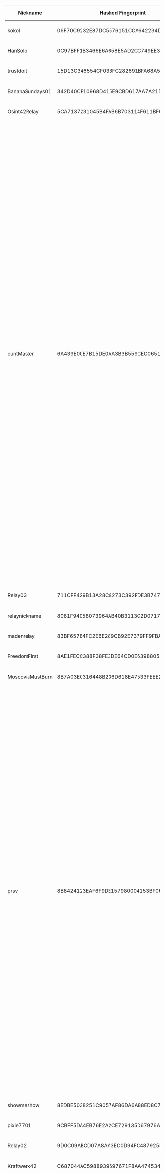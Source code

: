 | Nickname |  Hashed Fingerprint	| Or Addresses | Contact | Running | Flags | Last Seen | First Seen | Last Restarted | Advertised Bandwidth | Platform | Version | Version Status | Recommended Version | Verified hostnames | Exit policy |
|---|---|---|---|---|---|---|---|---|---|---|---|---|---|---|---|
|kokol | 06F70C9232E87DC5576151CCA642234D97D9719D | ["178.194.68.225:2660","[2a02:1210:766d:4400:b48:4d07:e350:42f]:2660"] | privacy@kokol.ch | true | Running, V2Dir, Valid | 2025-09-13 20:00:00 | 2025-09-13 16:00:00 | 2025-09-13 15:33:47 | 0 | Tor 0.4.8.10 on Linux | 0.4.8.10 | recommended | true | ["225.68.194.178.dynamic.cust.swisscom.net"] | ["reject *:*"]|
|HanSolo | 0C97BFF1B3466E6A658E5AD2CC749EE3CFEBE286 | ["178.1.229.43:9001"] | hansolorelay@proton.me | true | Running, V2Dir, Valid | 2025-09-13 20:00:00 | 2025-09-13 19:00:00 | 2025-09-13 18:32:38 | 0 | Tor 0.4.8.17 on Linux | 0.4.8.17 | recommended | true | ["dslb-178-001-229-043.178.001.pools.vodafone-ip.de"] | ["reject *:*"]|
|trustdoit | 15D13C346554CF036FC282691BFA68A509B79F6D | ["38.54.25.204:9001"] | N/A | true | Running, V2Dir, Valid | 2025-09-13 20:00:00 | 2025-09-13 03:00:00 | 2025-09-13 02:45:02 | 0 | Tor 0.4.8.14 on Linux | 0.4.8.14 | recommended | true | N/A | ["reject *:*"]|
|BananaSundays01 | 342D40CF10968D415E9CBD617AA7A2158D1E13E6 | ["203.31.42.106:9001"] | Random Person thatperson@youcrazy.me | true | Running, V2Dir, Valid | 2025-09-13 20:00:00 | 2025-09-13 15:00:00 | 2025-09-13 14:20:24 | 0 | Tor 0.4.8.10 on Linux | 0.4.8.10 | recommended | true | N/A | ["reject *:*"]|
|Osint42Relay | 5CA7137231045B4FAB6B703114F611BF088174B4 | ["37.1.218.127:9001"] | Oleg <info@osint42.com> | true | Running, V2Dir, Valid | 2025-09-13 20:00:00 | 2025-09-13 09:00:00 | 2025-09-13 08:34:22 | 0 | Tor 0.4.8.17 on Linux | 0.4.8.17 | recommended | true | ["mail.osint42.com"] | ["reject *:*"]|
|cuntMaster | 6A439E00E7B15DE0AA3B3B559CEC0651648AE37B | ["103.87.213.103:9001"] | N/A | true | Exit, Running, V2Dir, Valid | 2025-09-13 20:00:00 | 2025-09-13 09:00:00 | 2025-09-13 08:03:01 | 0 | Tor 0.4.8.17 on Linux | 0.4.8.17 | recommended | true | N/A | ["reject 0.0.0.0/8:*","reject 169.254.0.0/16:*","reject 127.0.0.0/8:*","reject 192.168.0.0/16:*","reject 10.0.0.0/8:*","reject 172.16.0.0/12:*","reject 103.87.213.103:*","accept *:20-23","accept *:43","accept *:53","accept *:79-81","accept *:88","accept *:110","accept *:143","accept *:194","accept *:220","accept *:389","accept *:443","accept *:464","accept *:465","accept *:531","accept *:543-544","accept *:554","accept *:563","accept *:587","accept *:636","accept *:706","accept *:749","accept *:873","accept *:902-904","accept *:981","accept *:989-995","accept *:1194","accept *:1220","accept *:1293","accept *:1500","accept *:1533","accept *:1677","accept *:1723","accept *:1755","accept *:1863","accept *:2082-2083","accept *:2086-2087","accept *:2095-2096","accept *:2102-2104","accept *:3128","accept *:3389","accept *:3690","accept *:4321","accept *:4643","accept *:5050","accept *:5190","accept *:5222-5223","accept *:5228","accept *:5900","accept *:6660-6669","accept *:6679","accept *:6697","accept *:8000","accept *:8008","accept *:8074","accept *:8080","accept *:8082","accept *:8087-8088","accept *:8232-8233","accept *:8332-8333","accept *:8443","accept *:8888","accept *:9418","accept *:9999","accept *:10000","accept *:11371","accept *:19294","accept *:19638","accept *:50002","accept *:64738","reject *:*"]|
|Relay03 | 711CFF429B13A28C8273C392FDE3B747444D3315 | ["116.255.48.214:9004"] | proceedtopausemiddle@outlook.com | true | Running, V2Dir, Valid | 2025-09-13 20:00:00 | 2025-09-13 17:00:00 | 2025-09-13 18:19:19 | 0 | Tor 0.4.8.17 on Linux | 0.4.8.17 | recommended | true | N/A | ["reject *:*"]|
|relaynickname | 8081F94058073964AB40B3113C2D0717CC67ED28 | ["167.172.227.171:443","[2604:a880:800:14:0:1:bac8:f000]:443"] | youremail | true | Running, Valid | 2025-09-13 20:00:00 | 2025-09-13 01:00:00 | 2025-09-13 00:21:35 | 0 | Tor 0.4.8.17 on Linux | 0.4.8.17 | recommended | true | N/A | ["reject *:*"]|
|madenrelay | 83BF65784FC2E6E289CB92E7379FF9FBAEC4B062 | ["217.67.133.54:9001"] | Mailo <mahu.mtb@proton.me> | true | Running, Valid | 2025-09-13 20:00:00 | 2025-09-13 19:00:00 | 2025-09-13 18:14:55 | 0 | Tor 0.4.8.14 on Linux | 0.4.8.14 | recommended | true | ["cable-static-133-54.rsnweb.ch"] | ["reject *:*"]|
|FreedomFirst | 8AE1FECC388F38FE3DE64CD0E63988054E8A9048 | ["73.167.239.112:443"] | freedomfirst999999999@proton.me | true | Running, V2Dir, Valid | 2025-09-13 20:00:00 | 2025-09-13 01:00:00 | 2025-09-13 00:29:21 | 0 | Tor 0.4.8.17 on Linux | 0.4.8.17 | recommended | true | N/A | ["reject *:*"]|
|MoscoviaMustBurn | 8B7A03E0316448B236D618E47533FEEE285BEAA6 | ["91.196.82.247:9001"] | Tor Tornton yet_another_tor_node@tutamail.com | true | Running, Valid | 2025-09-13 20:00:00 | 2025-09-13 08:00:00 | 2025-09-13 09:09:15 | 0 | Tor 0.4.8.17 on Linux | 0.4.8.17 | recommended | true | N/A | ["reject *:*"]|
|prsv | 8B8424123EAF6F9DE157980004153BF06B836908 | ["93.94.52.229:9100"] | email:admin[]prsv.ch url:https://prsv.ch/ proof:uri-rsa ciissversion:2 | true | Exit, Running, V2Dir, Valid | 2025-09-13 20:00:00 | 2025-09-13 17:00:00 | 2025-09-13 16:37:08 | 0 | Tor 0.4.8.17 on Linux | 0.4.8.17 | recommended | true | N/A | ["reject 0.0.0.0/8:*","reject 169.254.0.0/16:*","reject 127.0.0.0/8:*","reject 192.168.0.0/16:*","reject 10.0.0.0/8:*","reject 172.16.0.0/12:*","reject 93.94.52.229:*","accept *:43","accept *:53","accept *:79-81","accept *:194","accept *:220","accept *:389","accept *:443","accept *:531","accept *:543-544","accept *:554","accept *:563","accept *:636","accept *:706","accept *:853","accept *:873","accept *:902-904","accept *:981","accept *:989-995","accept *:1194","accept *:1220","accept *:1293","accept *:1500","accept *:1533","accept *:1677","accept *:1723","accept *:1755","accept *:1863","accept *:2082","accept *:2083","accept *:2086-2087","accept *:2095-2096","accept *:2102-2104","accept *:3128","accept *:3690","accept *:4321","accept *:4643","accept *:5050","accept *:5190","accept *:5222-5223","accept *:5228","accept *:6660-6669","accept *:6679","accept *:6697","accept *:8000","accept *:8008","accept *:8074","accept *:8080","accept *:8082","accept *:8087-8088","accept *:8332-8333","accept *:8443","accept *:8888","accept *:9418","accept *:9999","accept *:10000","accept *:11371","accept *:19294","accept *:19638","accept *:50002","accept *:64738","reject *:*"]|
|showmeshow | 8EDBE5038251C9057AF86DA6A88ED8C70FC46C21 | ["38.54.111.133:9001"] | N/A | true | Running, V2Dir, Valid | 2025-09-13 20:00:00 | 2025-09-13 04:00:00 | 2025-09-13 03:15:04 | 0 | Tor 0.4.8.14 on Linux | 0.4.8.14 | recommended | true | N/A | ["reject *:*"]|
|pixie7701 | 9CBFF5DA4EB76E2A2CE729135D67976AFAD48BD0 | ["57.129.134.153:9001","[2001:41d0:801:2000::54d7]:9001"] | N/A | true | Running, V2Dir, Valid | 2025-09-13 20:00:00 | 2025-09-13 10:00:00 | 2025-09-13 09:04:57 | 0 | Tor 0.4.8.14 on Linux | 0.4.8.14 | recommended | true | ["vps-144b54c5.vps.ovh.net"] | ["reject *:*"]|
|Relay02 | 9D0C09ABCD07A8AA3EC0D94FC48792586876439A | ["116.255.48.214:9003"] | proceedtopausemiddle@outlook.com | false | Running, V2Dir, Valid | 2025-09-13 19:00:00 | 2025-09-13 18:00:00 | 2025-09-13 19:14:50 | 0 | Tor 0.4.8.17 on Linux | 0.4.8.17 | recommended | true | N/A | ["reject *:*"]|
|Kraftwerk42 | C687044AC5988939697671F8AA4745345BE1DD59 | ["157.180.78.77:9001","[2a01:4f9:c013:aac1::1]:9001"] | admin@example.org  (PGP optional) | true | Running, V2Dir, Valid | 2025-09-13 20:00:00 | 2025-09-13 12:00:00 | 2025-09-13 11:42:52 | 0 | Tor 0.4.8.17 on Linux | 0.4.8.17 | recommended | true | ["static.77.78.180.157.clients.your-server.de"] | ["reject *:*"]|
|prsv | D2C3D761AFAD0B368D13FABA204253AD926470A7 | ["93.94.52.229:9000"] | email:admin[]prsv.ch url:https://prsv.ch/ proof:uri-rsa ciissversion:2 | true | Exit, Running, V2Dir, Valid | 2025-09-13 20:00:00 | 2025-09-13 17:00:00 | 2025-09-13 16:37:45 | 0 | Tor 0.4.8.17 on Linux | 0.4.8.17 | recommended | true | N/A | ["reject 0.0.0.0/8:*","reject 169.254.0.0/16:*","reject 127.0.0.0/8:*","reject 192.168.0.0/16:*","reject 10.0.0.0/8:*","reject 172.16.0.0/12:*","reject 93.94.52.229:*","accept *:43","accept *:53","accept *:79-81","accept *:194","accept *:220","accept *:389","accept *:443","accept *:531","accept *:543-544","accept *:554","accept *:563","accept *:636","accept *:706","accept *:853","accept *:873","accept *:902-904","accept *:981","accept *:989-995","accept *:1194","accept *:1220","accept *:1293","accept *:1500","accept *:1533","accept *:1677","accept *:1723","accept *:1755","accept *:1863","accept *:2082","accept *:2083","accept *:2086-2087","accept *:2095-2096","accept *:2102-2104","accept *:3128","accept *:3690","accept *:4321","accept *:4643","accept *:5050","accept *:5190","accept *:5222-5223","accept *:5228","accept *:6660-6669","accept *:6679","accept *:6697","accept *:8000","accept *:8008","accept *:8074","accept *:8080","accept *:8082","accept *:8087-8088","accept *:8332-8333","accept *:8443","accept *:8888","accept *:9418","accept *:9999","accept *:10000","accept *:11371","accept *:19294","accept *:19638","accept *:50002","accept *:64738","reject *:*"]|
|ipnutnow | DE4A88D0E31509C4F1B1AF3C6FC686447DF53450 | ["192.210.136.31:9001"] | open rely complaint autorejector <spam@equwal.com> | true | Exit, Running, V2Dir, Valid | 2025-09-13 20:00:00 | 2025-09-13 20:00:00 | 2025-09-13 19:29:38 | 0 | Tor 0.4.8.17 on Linux | 0.4.8.17 | recommended | true | N/A | ["reject 0.0.0.0/8:*","reject 169.254.0.0/16:*","reject 127.0.0.0/8:*","reject 192.168.0.0/16:*","reject 10.0.0.0/8:*","reject 172.16.0.0/12:*","reject 192.210.136.31:*","reject *:25","reject *:587","reject *:6881-6999","reject *:4661-4666","reject *:6346-6429","reject *:1214","reject *:135-139","reject *:445","reject *:389","reject *:636","reject *:1433","reject *:3389","reject *:5432","reject *:3306","accept *:*"]|
|myprivacy | F01D7C13F867570E3649EBBC5C538762C33B36D3 | ["46.183.217.239:443"] | myprivate_mail@disroot.org | true | Exit, Running, V2Dir, Valid | 2025-09-13 20:00:00 | 2025-09-13 11:00:00 | 2025-09-13 15:50:45 | 0 | Tor 0.4.8.17 on Linux | 0.4.8.17 | recommended | true | N/A | ["reject 0.0.0.0/8:*","reject 169.254.0.0/16:*","reject 127.0.0.0/8:*","reject 192.168.0.0/16:*","reject 10.0.0.0/8:*","reject 172.16.0.0/12:*","reject 46.183.217.239:*","reject *:25","reject *:119","reject *:135-139","reject *:445","reject *:1214","reject *:4661-4666","reject *:6346-6429","reject *:6699","reject *:6881-6999","accept *:*"]|
|Relay05 | FBFD0A258146F0FD631AAC5BB844F2EB57CCCA3C | ["116.255.48.214:9006"] | proceedtopausemiddle@outlook.com | true | Running, V2Dir, Valid | 2025-09-13 20:00:00 | 2025-09-13 17:00:00 | 2025-09-13 18:19:27 | 0 | Tor 0.4.8.17 on Linux | 0.4.8.17 | recommended | true | N/A | ["reject *:*"]|
|CowGL | FC66D1A95ACF56FCCB94F33FDBC621D04DC384F6 | ["104.244.74.229:24857","[2605:6400:30:f91b:8124:6a51:9ea2:5d13]:24857"] | tor@cowgl.xyz | true | Running, V2Dir, Valid | 2025-09-13 20:00:00 | 2025-09-13 05:00:00 | 2025-09-13 12:29:55 | 0 | Tor 0.4.8.17 on Linux | 0.4.8.17 | recommended | true | N/A | ["reject *:*"]|
